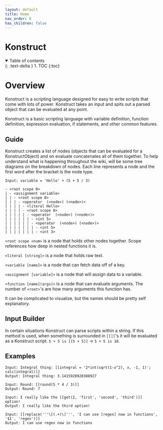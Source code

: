 ```yaml
---
layout: default
title: Home
nav_order: 0
has_children: false
---
```


# Konstruct

<details open markdown="block">
  <summary>
    Table of contents
  </summary>
  {: .text-delta }
1. TOC
{:toc}
</details>

# Overview

Konstruct is a scripting language designed for easy to write scripts that come with lots of power. Konstruct takes an input and spits out a parsed object that can be evaluated at any point.

Konstruct is a basic scripting language with variable definition, function definition, expression evaluation, if statements, and other common features.

## Guide

Konstruct creates a list of nodes (objects that can be evaluated for a KonstructObject) and on evaluate concatenates all of them together. To help understand what is happening throughout the wiki, will be some tree diagrams on the breakdown of nodes. Each line represents a node and the first word after the bracket is the node type.

```
Input: variable = 'Hello' + (5 + 5 / 3)

- <root scope 0>
| - <assignment variable>
| | - <root scope 0>
| | | - <operator  (<node>) (<node>)>
| | | | - <literal Hello>
| | | | - <root scope 0>
| | | | | - <operator  (<node>) (<node>)>
| | | | | | - <int 5>
| | | | | | - <operator  (<node>) (<node>)>
| | | | | | | - <int 5>
| | | | | | | - <int 3>
```

`<root scope <num>` is a node that holds other nodes together. Scope references how deep in nested functions it is.

`<literal [string]>` is a node that holds raw text.

`<variable [name]>` is a node that can fetch data off of a key.

`<assignment [variable]>` is a node that will assign data to a variable.

`<function [name](args)>` is a node that can evaluate arguments. The number of `<root>`'s are how many arguments this function has.

It can be complicated to visualize, but the names should be pretty self explanatory.

## Input Builder

In certain situations Konstruct can parse scripts within a string. If this method is used, when something is surrounded in `[[]]`'s it will be evaluated as a Konstruct script. `5 + 5 is [[5 + 5]]` -> `5 + 5 is 10`.

## Examples

```
Input: Integral thing: [[integral = '2*int(sqrt(1-x^2), x, -1, 1)'; calc(integral)]]
Output: Integral thing: 3.1415920928388927

Input: Round: [[round(5 * 4 / 3)]]
Output: Round: 7

Input: I really like the [[get(2, 'first', 'second', 'third')]] option!
Output: I really like the third option!

Input: [[replace('''\[(.+)\]''', 'I can use [regex] now in functions', '$1', 'regex')]]
Output: I can use regex now in functions
```